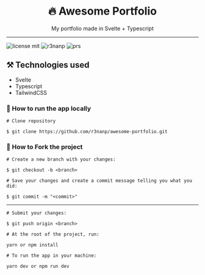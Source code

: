 <div align="center">

# 🔥 Awesome Portfolio

</div>

<div align="center">
  My portfolio made in Svelte + Typescript
</div>

---

![license mit](https://img.shields.io/github/license/r3nanp/awesome-portfolio?color=blue&label=LICENSE&logo=github&style=for-the-badge)
![r3nanp](https://img.shields.io/badge/powered%20by-Svelte-blue?style=for-the-badge&logo=svelte)
![prs](https://img.shields.io/static/v1?label=PRs&message=welcome&style=for-the-badge&color=24B36B&labelColor=000000)

## ⚒ Technologies used

- Svelte
- Typescript
- TailwindCSS

### 🤔 How to run the app locally

```
# Clone repository

$ git clone https://github.com/r3nanp/awesome-portfolio.git
```

### 💪 How to Fork the project

```
# Create a new branch with your changes:

$ git checkout -b <branch>
```

```
# Save your changes and create a commit message telling you what you did:

$ git commit -m "<commit>"
```
---
```
# Submit your changes:

$ git push origin <branch>
```

```
# At the root of the project, run:

yarn or npm install
```

```
# To run the app in your machine:

yarn dev or npm run dev
```
